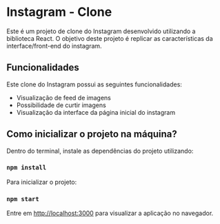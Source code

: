 # Instagram - Clone

Este é um projeto de clone do Instagram desenvolvido utilizando a biblioteca React.
O objetivo deste projeto é replicar as características da interface/front-end do instagram.

## Funcionalidades
Este clone do Instagram possui as seguintes funcionalidades:

- Visualização de feed de imagens
- Possibilidade de curtir imagens
- Visualização da interface da página inicial do instagram


## Como inicializar o projeto na máquina? 
Dentro do terminal, instale as dependências do projeto utilizando:

### `npm install`

Para inicializar o projeto:

### `npm start`

Entre em [http://localhost:3000](http://localhost:3000) para visualizar a aplicação no navegador.



